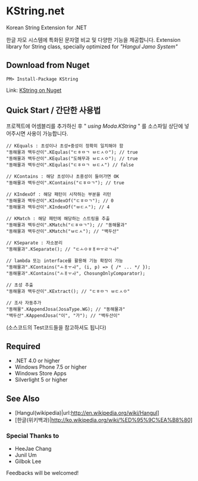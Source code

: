 KString.net
===========

Korean String Extension for .NET

한글 자모 시스템에 특화된 문자열 비교 및 다양한 기능을 제공합니다.
Extension library for String class, specially optimized for _"Hangul Jamo System"_

Download from Nuget
--------------

    PM> Install-Package KString
Link: [KString on Nuget](http://www.nuget.org/packages/KString/)

Quick Start / 간단한 사용법
----------------------
프로젝트에 어셈블리를 추가하신 후 " _using Moda.KString_ " 를 소스파일 상단에 넣어주시면 사용이 가능합니다.

    // KEquals : 초성이나 초성+중성이 정확히 일치해야 함
    "동해물과 백두산이".KEqulas("ㄷㅎㅁㄱ ㅂㄷㅅㅇ"); // true
    "동해물과 백두산이".KEqulas("도해무과 ㅂㄷㅅㅇ"); // true
    "동해물과 백두산이".KEqulas("ㄷㅎㅁㄱ ㅂㄷㅅ") // false 
    
    // KContains : 해당 초성이나 초중성이 들어가면 OK
    "동해물과 백두산이".KContains("ㄷㅎㅁㄱ"); // true
    
    // KIndexOf : 해당 패턴이 시작하는 부분을 리턴
    "동해물과 백두산이".KIndexOf("ㄷㅎㅁㄱ"); // 0
    "동해물과 백두산이".KIndexOf("ㅂㄷㅅ"); // 4
    
    // KMatch : 해당 패턴에 해당하는 스트링을 추출
    "동해물과 백두산이".KMatch("ㄷㅎㅁㄱ"); // "동해물과"
    "동해물과 백두산이".KMatch("ㅂㄷㅅ"); // "백두산"
    
    // KSeparate : 자소분리
    "동해물과".KSeparate(); // "ㄷㅗㅇㅎㅐㅁㅜㄹㄱㅘ"
    
    // lambda 또는 interface를 활용해 기능 확장이 가능
    "동해물과".KContains("ㅗㅐㅜㅘ", (i, p) => { /* ... */ });
    "동해물과".KContains("ㅗㅐㅜㅘ", ChosungOnlyComparator);
    
    // 초성 추출
    "동해물과 백두산이".KExtract(); // "ㄷㅎㅁㄱ ㅂㄷㅅㅇ"
    
    // 조사 자동추가
    "동해물".KAppendJosa(JosaType.WG); // "동해물과"
    "백두산".KAppendJosa("이", "가"); // "백두산이"

(소스코드의 Test코드들을 참고하셔도 됩니다)

Required
--------

* .NET 4.0 or higher
* Windows Phone 7.5 or higher
* Windows Store Apps
* Silverlight 5 or higher

See Also
--------
* [Hangul(wikipedia)|url:http://en.wikipedia.org/wiki/Hangul]
* [한글(위키백과)|http://ko.wikipedia.org/wiki/%ED%95%9C%EA%B8%80]

### Special Thanks to
* HeeJae Chang
* Junil Um
* Gilbok Lee

Feedbacks will be welcomed!
